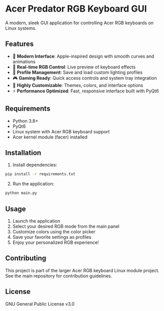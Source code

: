 # Acer Predator RGB Keyboard GUI

A modern, sleek GUI application for controlling Acer RGB keyboards on Linux systems.

## Features

- 🎨 **Modern Interface**: Apple-inspired design with smooth curves and animations
- 🌈 **Real-time RGB Control**: Live preview of keyboard effects
- 📁 **Profile Management**: Save and load custom lighting profiles
- 🎮 **Gaming Ready**: Quick access controls and system tray integration
- 🔧 **Highly Customizable**: Themes, colors, and interface options
- ⚡ **Performance Optimized**: Fast, responsive interface built with PyQt6

## Requirements

- Python 3.8+
- PyQt6
- Linux system with Acer RGB keyboard support
- Acer kernel module (facer) installed

## Installation

1. Install dependencies:
```bash
pip install -r requirements.txt
```

2. Run the application:
```bash
python main.py
```

## Usage

1. Launch the application
2. Select your desired RGB mode from the main panel
3. Customize colors using the color picker
4. Save your favorite settings as profiles
5. Enjoy your personalized RGB experience!

## Contributing

This project is part of the larger Acer RGB keyboard Linux module project. 
See the main repository for contribution guidelines.

## License

GNU General Public License v3.0